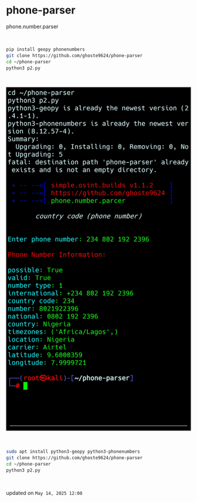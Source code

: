 # phone-parser
phone.number.parser 

<br>

```bash
pip install geopy phonenumbers 
git clone https://github.com/ghoste9624/phone-parser
cd ~/phone-parser
python3 p2.py
```
<br>

![alt text](
https://github.com/ghoste9624/phone-parser/blob/main/files%2FScreenshot_20250514-001955_Termux.jpg)

<br>

```bash
sudo apt install python3-geopy python3-phonenumbers
git clone https://github.com/ghoste9624/phone-parser
cd ~/phone-parser
python3 p2.py
```

<br>

updated on 
``
May 14, 2025 12:00
``
